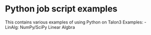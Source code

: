 # Python job script examples

This contains various examples of using Python on Talon3
Examples:
-LinAlg: NumPy/SciPy Linear Algbra


